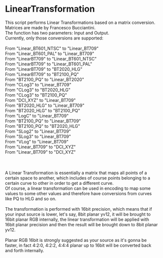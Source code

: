 # LinearTransformation
This script performs Linear Transformations based on a matrix conversion. Matrices are made by Francesco Bucciantini.
<br>
The function has two parameters: Input and Output.
<br>
Currently, only those conversions are supported:
<br>
<br>
From "Linear_BT601_NTSC" to "Linear_BT709"
<br>
From "Linear_BT601_PAL"  to "Linear_BT709"
<br>
From "LinearBT709"       to "Linear_BT601_NTSC"
<br>
From "LinearBT709"       to "Linear_BT601_PAL"
<br>
From "LinearBT709"       to "BT2020_HLG"
<br>
From "LinearBT709"       to "BT2100_PQ"
<br>
From "BT2100_PQ"         to "Linear_BT2020"
<br>
From "CLog3"             to "Linear_BT709"
<br>
From "CLog3"             to "BT2020_HLG"
<br>
From "CLog3"             to "BT2100_PQ"
<br>
From "DCI_XYZ"           to "Linear_BT709"
<br>
From "BT2020_HLG"        to "Linear_BT709"
<br>
From "BT2020_HLG"        to "BT2100_PQ"
<br>
From "LogC"              to "Linear_BT709"
<br>
From "BT2100_PQ"         to "Linear_BT709"
<br>
From "BT2100_PQ"         to "BT2020_HLG"
<br>
From "SLog2"             to "Linear_BT709"
<br>
From "SLog3"             to "Linear_BT709"
<br>
From "VLog"              to "Linear_BT709"
<br>
From "Linear_BT709"      to "DCI_XYZ"
<br>
From "Linear_BT709"      to "DCI_XYZ"
<br>
<br>
<br>
<br>
A Linear Transformation is essentially a matrix that maps all points of a certain space to another, which includes of course points belonging to a certain curve to other in order to get a different curve.
<br>
Of course, a linear transformation can be used in encoding to map some values to some other values and therefore have conversions from curves like PQ to HLG and so on.
<br>
<br>
The transformation is performed with 16bit precision, which means that if your input source is lower, let's say, 8bit planar yv12, it will be brought to 16bit planar RGB internally, the linear transformation will be applied with 16bit planar precision and then the result will be brought down to 8bit planar yv12.
<br>
<br>
Planar RGB 16bit is strongly suggested as your source as it's gonna be faster, in fact 4:2:0, 4:2:2, 4:4:4 planar up to 16bit will be converted back and forth internally.
